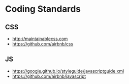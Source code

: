 # Coding Standards

## CSS

- http://maintainablecss.com
- https://github.com/airbnb/css

## JS

- https://google.github.io/styleguide/javascriptguide.xml
- https://github.com/airbnb/javascript
